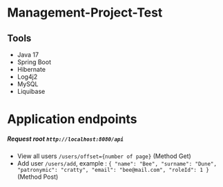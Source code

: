 # Management-Project-Test

## Tools
* Java 17
* Spring Boot
* Hibernate
* Log4j2
* MySQL
* Liquibase
# Application endpoints
##### Request root `http://localhost:8080/api`
* View all users `/users/offset={number of page}` (Method Get)
* Add user `/users/add`, example : 
`{
    "name": "Bee",
    "surname": "Dune",
    "patronymic": "cratty",
    "email": "bee@mail.com",
    "roleId": 1
}` (Method Post)
